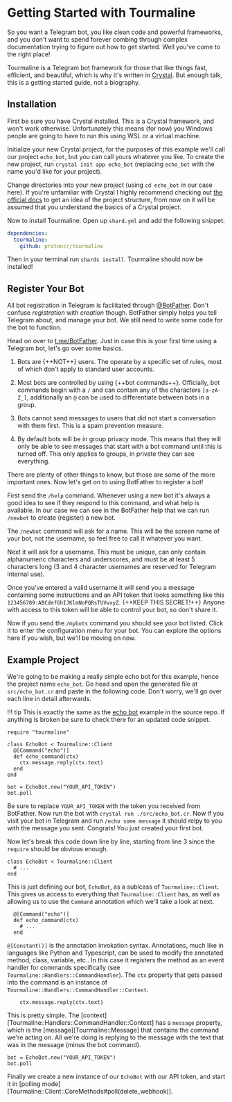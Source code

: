 # Getting Started with Tourmaline

So you want a Telegram bot, you like clean code and powerful frameworks, and you don't want to spend forever combing through complex documentation trying to figure out how to get started. Well you've come to the right place!

Tourmaline is a Telegram bot framework for those that like things fast, efficient, and beautiful, which is why it's written in [Crystal](https://crystal-lang.org). But enough talk, this is a getting started guide, not a biography.

## Installation

First be sure you have Crystal installed. This is a Crystal framework, and won't work otherwise. Unfortunately this means (for now) you Windows people are going to have to run this using WSL or a virtual machine.

Initialize your new Crystal project, for the purposes of this example we'll call our project `echo_bot`, but you can call yours whatever you like. To create the new project, run `crystal init app echo_bot` (replacing `echo_bot` with the name you'd like for your project).

Change directories into your new project (using `cd echo_bot` in our case here). If you're unfamiliar with Crystal I highly recommend checking out [the official docs](https://crystal-lang.org/reference/using_the_compiler/index.html#creating-a-crystal-project) to get an idea of the project structure, from now on it will be assumed that you understand the basics of a Crystal project.

Now to install Tourmaline. Open up `shard.yml` and add the following snippet:

```yaml
dependencies:
  tourmaline:
    github: protoncr/tourmaline
```

Then in your terminal run `shards install`. Tourmaline should now be installed!

## Register Your Bot

All bot registration in Telegram is facilitated through [@BotFather](https://t.me/BotFather). Don't confuse _registration_ with _creation_ though. BotFather simply helps you tell Telegram about, and manage your bot. We still need to write some code for the bot to function.

Head on over to [t.me/BotFather](https://t.me/BotFather). Just in case this is your first time using a Telegram bot, let's go over some basics.

1. Bots are {++NOT++} users. The operate by a specific set of rules, most of which don't apply to standard user accounts.

2. Most bots are controlled by using {++bot commands++}. Officially, bot commands begin with a `/` and can contain any of the characters `[a-zA-Z_]`, additionally an `@` can be used to differentiate between bots in a group.

3. Bots cannot send messages to users that did not start a conversation with them first. This is a spam prevention measure.

4. By default bots will be in group privacy mode. This means that they will only be able to see messages that start with a bot command until this is turned off. This only applies to groups, in private they can see everything.

There are plenty of other things to know, but those are some of the more important ones. Now let's get on to using BotFather to register a bot!

First send the `/help` command. Whenever using a new bot it's always a good idea to see if they respond to this command, and what help is available. In our case we can see in the BotFather help that we can run `/newbot` to create (register) a new bot.

The `/newbot` command will ask for a name. This will be the screen name of your bot, not the username, so feel free to call it whatever you want.

Next it will ask for a username. This must be unique, can only contain alphanumeric characters and underscores, and must be at least 5 characters long (3 and 4 character usernames are reserved for Telegram internal use).

Once you've entered a valid username it will send you a message containing some instructions and an API token that looks something like this `123456789:ABCdefGhIJKlmNoPQRsTUVwxyZ`. {++KEEP THIS SECRET!++} Anyone with access to this token will be able to control your bot, so don't share it.

Now if you send the `/mybots` command you should see your bot listed. Click it to enter the configuration menu for your bot. You can explore the options here if you wish, but we'll be moving on now.

## Example Project

We're going to be making a really simple echo bot for this example, hence the project name `echo_bot`. Go head and open the generated file at `src/echo_bot.cr` and paste in the following code. Don't worry, we'll go over each line in detail afterwards.

!!! tip
    This is exactly the same as the [echo bot](https://github.com/protoncr/tourmaline/blob/master/examples/echo_bot.cr) example in the source repo. If anything is broken be sure to check there for an updated code snippet.

```crystal linenums="1"
require "tourmaline"

class EchoBot < Tourmaline::Client
  @[Command("echo")]
  def echo_command(ctx)
    ctx.message.reply(ctx.text)
  end
end

bot = EchoBot.new("YOUR_API_TOKEN")
bot.poll
```

Be sure to replace `YOUR_API_TOKEN` with the token you received from BotFather. Now run the bot with `crystal run ./src/echo_bot.cr`. Now if you visit your bot in Telegram and run `/echo some message` it should relpy to you with the message you sent. Congrats! You just created your first bot.

Now let's break this code down line by line, starting from line 3 since the `require` should be obvious enough.

```crystal
class EchoBot < Tourmaline::Client
  # ...
end
```

This is just defining our bot, `EchoBot`, as a sublcass of `Tourmaline::Client`. This gives us access to everything that `Tourmaline::Client` has, as well as allowing us to use the `Command` annotation which we'll take a look at next.

```crystal
  @[Command("echo")]
  def echo_command(ctx)
    # ...
  end
```

`@[Constant()]` is the annotation invokation syntax. Annotations, much like in languages like Python and Typescript, can be used to modify the annotated method, class, variable, etc.. In this case it registers the method as an event handler for commands specifically (see `Tourmaline::Handlers::CommandHandler`). The `ctx` property that gets passed into the command is an instance of `Tourmaline::Handlers::CommandHandler::Context`.

```crystal
    ctx.message.reply(ctx.text)
```

This is pretty simple. The [context][Tourmaline::Handlers::CommandHandler::Context] has a `message` property, which is the [message][Tourmaline::Message] that contains the command we're acting on. All we're doing is replying to the message with the text that was in the message (minus the bot command).

```crystal
bot = EchoBot.new("YOUR_API_TOKEN")
bot.poll
```

Finally we create a new instance of our `EchoBot` with our API token, and start it in [polling mode][Tourmaline::Client::CoreMethods#poll(delete_webhook)].